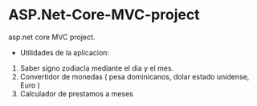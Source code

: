# ASP.Net-Core-MVC-project

asp.net core MVC project.
- Utilidades de la aplicacion:
1. Saber signo zodiacla mediante el dia y el mes.
2. Convertidor de monedas ( pesa dominicanos, dolar estado unidense, Euro )
3. Calculador de prestamos a meses
